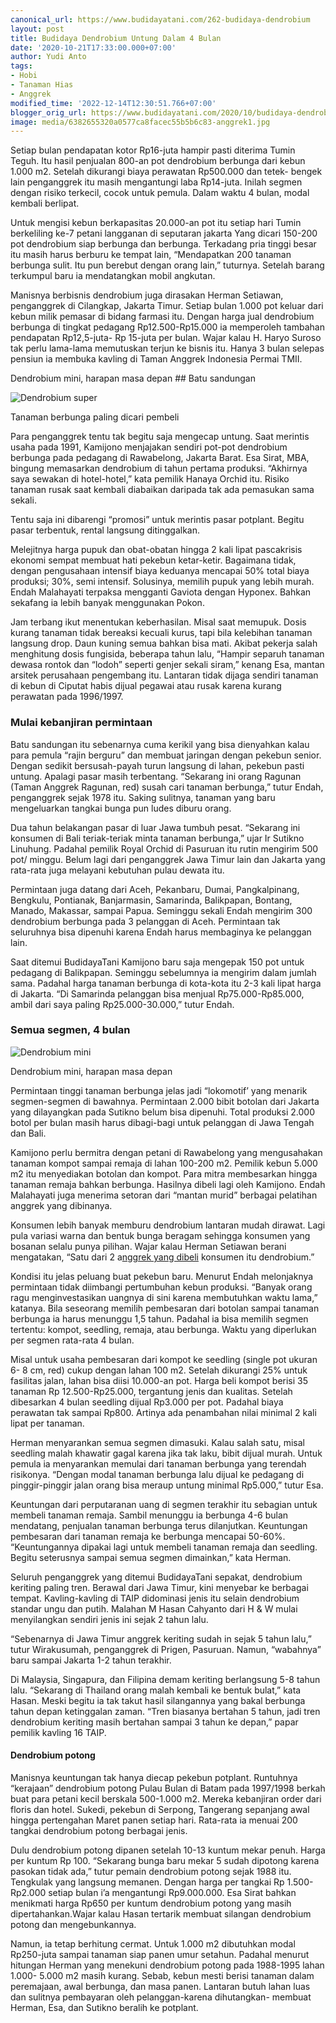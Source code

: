 ```yaml
---
canonical_url: https://www.budidayatani.com/262-budidaya-dendrobium
layout: post
title: Budidaya Dendrobium Untung Dalam 4 Bulan
date: '2020-10-21T17:33:00.000+07:00'
author: Yudi Anto
tags:
- Hobi
- Tanaman Hias
- Anggrek
modified_time: '2022-12-14T12:30:51.766+07:00'
blogger_orig_url: https://www.budidayatani.com/2020/10/budidaya-dendrobium-untung-dalam-4-bulan.html
image: media/6382655320a0577ca8facec55b5b6c83-anggrek1.jpg
---
```

Setiap bulan pendapatan kotor Rp16-juta hampir pasti diterima Tumin Teguh. Itu hasil penjualan 800-an pot dendrobium berbunga dari kebun 1.000 m2. Setelah dikurangi biaya perawatan Rp500.000 dan tetek- bengek lain penganggrek itu masih mengantungi laba Rp14-juta. Inilah segmen dengan risiko terkecil, cocok untuk pemula. Dalam waktu 4 bulan, modal kembali berlipat.

 Untuk mengisi kebun berkapasitas 20.000-an pot itu setiap hari Tumin berkeliling ke-7 petani langganan di seputaran jakarta Yang dicari 150-200 pot dendrobium siap berbunga dan berbunga. Terkadang pria tinggi besar itu masih harus berburu ke tempat lain, “Mendapatkan 200 tanaman berbunga sulit. Itu pun berebut dengan orang lain,” tuturnya. Setelah barang terkumpul baru ia mendatangkan mobil angkutan.

 Manisnya berbisnis dendrobium juga dirasakan Herman Setiawan, penganggrek di Cilangkap, Jakarta Timur. Setiap bulan 1.000 pot keluar dari kebun milik pemasar di bidang farmasi itu. Dengan harga jual dendrobium berbunga di tingkat pedagang Rp12.500-Rp15.000 ia memperoleh tambahan pendapatan Rp12,5-juta- Rp 15-juta per bulan. Wajar kalau H. Haryo Suroso tak perlu lama-lama memutuskan terjun ke bisnis itu. Hanya 3 bulan selepas pensiun ia membuka kavling di Taman Anggrek Indonesia Permai TMII.

Dendrobium mini, harapan masa depan ## Batu sandungan

 ![Dendrobium super](https://blogger.googleusercontent.com/img/b/R29vZ2xl/AVvXsEgA8DgF8wCGD8SAFyjOnvh_iSBj86swdCKvRmhtxI3NwzJxG13_AdcOeVGBLpKuNviru6w6qmtMiKieInrHuVVp9rdBVdiKO_94Yo1nGT3RgJWvtKhzRFEc4ZELv4QKZJkKRjG7LIL5758w/s640/anggrek1.jpg "Dendrobium") 

Tanaman berbunga paling dicari pembeli

Para penganggrek tentu tak begitu saja mengecap untung. Saat merintis usaha pada 1991, Kamijono menjajakan sendiri pot-pot dendrobium berbunga pada pedagang di Rawabelong, Jakarta Barat. Esa Sirat, MBA, bingung memasarkan dendrobium di tahun pertama produksi. “Akhirnya saya sewakan di hotel-hotel,” kata pemilik Hanaya Orchid itu. Risiko tanaman rusak saat kembali diabaikan daripada tak ada pemasukan sama sekali.

 Tentu saja ini dibarengi “promosi” untuk merintis pasar potplant. Begitu pasar terbentuk, rental langsung ditinggalkan.

 Melejitnya harga pupuk dan obat-obatan hingga 2 kali lipat pascakrisis ekonomi sempat membuat hati pekebun ketar-ketir. Bagaimana tidak, dengan pengusahaan intensif biaya keduanya mencapai 50% total biaya produksi; 30%, semi intensif. Solusinya, memilih pupuk yang lebih murah. Endah Malahayati terpaksa mengganti Gaviota dengan Hyponex. Bahkan sekafang ia lebih banyak menggunakan Pokon.

 Jam terbang ikut menentukan keberhasilan. Misal saat memupuk. Dosis kurang tanaman tidak bereaksi kecuali kurus, tapi bila kelebihan tanaman langsung drop. Daun kuning semua bahkan bisa mati. Akibat pekerja salah menghitung dosis fungisida, beberapa tahun lalu, “Hampir separuh tanaman dewasa rontok dan “lodoh” seperti genjer sekali siram,” kenang Esa, mantan arsitek perusahaan pengembang itu. Lantaran tidak dijaga sendiri tanaman di kebun di Ciputat habis dijual pegawai atau rusak karena kurang perawatan pada 1996/1997.

 ### Mulai kebanjiran permintaan

 Batu sandungan itu sebenarnya cuma kerikil yang bisa dienyahkan kalau para pemula “rajin berguru” dan membuat jaringan dengan pekebun senior. Dengan sedikit bersusah-payah turun langsung di lahan, pekebun pasti untung. Apalagi pasar masih terbentang. “Sekarang ini orang Ragunan (Taman Anggrek Ragunan, red) susah cari tanaman berbunga,” tutur Endah, penganggrek sejak 1978 itu. Saking sulitnya, tanaman yang baru mengeluarkan tangkai bunga pun ludes diburu orang.

 Dua tahun belakangan pasar di luar Jawa tumbuh pesat. “Sekarang ini konsumen di Bali teriak-teriak minta tanaman berbunga,” ujar Ir Sutikno Linuhung. Padahal pemilik Royal Orchid di Pasuruan itu rutin mengirim 500 pot/ minggu. Belum lagi dari penganggrek Jawa Timur lain dan Jakarta yang rata-rata juga melayani kebutuhan pulau dewata itu.

 Permintaan juga datang dari Aceh, Pekanbaru, Dumai, Pangkalpinang, Bengkulu, Pontianak, Banjarmasin, Samarinda, Balikpapan, Bontang, Manado, Makassar, sampai Papua. Seminggu sekali Endah mengirim 300 dendrobium berbunga pada 3 pelanggan di Aceh. Permintaan tak seluruhnya bisa dipenuhi karena Endah harus membaginya ke pelanggan lain.

 Saat ditemui BudidayaTani Kamijono baru saja mengepak 150 pot untuk pedagang di Balikpapan. Seminggu sebelumnya ia mengirim dalam jumlah sama. Padahal harga tanaman berbunga di kota-kota itu 2-3 kali lipat harga di Jakarta. “Di Samarinda pelanggan bisa menjual Rp75.000-Rp85.000, ambil dari saya paling Rp25.000-30.000,” tutur Endah.

 ### Semua segmen, 4 bulan

 ![Dendrobium mini](https://blogger.googleusercontent.com/img/b/R29vZ2xl/AVvXsEitMq7JTNnzAcs_TYdpK08o8_vmVf4c9_L5RLX72gGnRpooQIwLELR0Iep0V2s0RDu4KvlTv93i1a9uhiaZ0A0x-JqOGxAgYqN-21YW7n_Sez3hiKDCRBPPv_LcAgD0FYIjWQ35KONgjUq8/s650/angrek2.jpg "Dendrobium mini 4 bulan") 

Dendrobium mini, harapan masa depan

Permintaan tinggi tanaman berbunga jelas jadi “lokomotif’ yang menarik segmen-segmen di bawahnya. Permintaan 2.000 bibit botolan dari Jakarta yang dilayangkan pada Sutikno belum bisa dipenuhi. Total produksi 2.000 botol per bulan masih harus dibagi-bagi untuk pelanggan di Jawa Tengah dan Bali.

 Kamijono perlu bermitra dengan petani di Rawabelong yang mengusahakan tanaman kompot sampai remaja di lahan 100-200 m2. Pemilik kebun 5.000 m2 itu menyediakan botolan dan kompot. Para mitra membesarkan hingga tanaman remaja bahkan berbunga. Hasilnya dibeli lagi oleh Kamijono. Endah Malahayati juga menerima setoran dari “mantan murid” berbagai pelatihan anggrek yang dibinanya.

 Konsumen lebih banyak memburu dendrobium lantaran mudah dirawat. Lagi pula variasi warna dan bentuk bunga beragam sehingga konsumen yang bosanan selalu punya pilihan. Wajar kalau Herman Setiawan berani mengatakan, “Satu dari 2 a[nggrek yang dibeli](https://www.budidayatani.com/2020/10/anggrek-eksklusif-kian-diburu.html) konsumen itu dendrobium.”

 Kondisi itu jelas peluang buat pekebun baru. Menurut Endah melonjaknya permintaan tidak diimbangi pertumbuhan kebun produksi. “Banyak orang ragu menginvestasikan uangnya di sini karena membutuhkan waktu lama,” katanya. Bila seseorang memilih pembesaran dari botolan sampai tanaman berbunga ia harus menunggu 1,5 tahun. Padahal ia bisa memilih segmen tertentu: kompot, seedling, remaja, atau berbunga. Waktu yang diperlukan per segmen rata-rata 4 bulan.

 Misal untuk usaha pembesaran dari kompot ke seedling (single pot ukuran 6- 8 cm, red) cukup dengan lahan 100 m2. Setelah dikurangi 25% untuk fasilitas jalan, lahan bisa diisi 10.000-an pot. Harga beli kompot berisi 35 tanaman Rp 12.500-Rp25.000, tergantung jenis dan kualitas. Setelah dibesarkan 4 bulan seedling dijual Rp3.000 per pot. Padahal biaya perawatan tak sampai Rp800. Artinya ada penambahan nilai minimal 2 kali lipat per tanaman.

 Herman menyarankan semua segmen dimasuki. Kalau salah satu, misal seedling malah khawatir gagal karena jika tak laku, bibit dijual murah. Untuk pemula ia menyarankan memulai dari tanaman berbunga yang terendah risikonya. “Dengan modal tanaman berbunga lalu dijual ke pedagang di pinggir-pinggir jalan orang bisa meraup untung minimal Rp5.000,” tutur Esa.

 Keuntungan dari perputaranan uang di segmen terakhir itu sebagian untuk membeli tanaman remaja. Sambil menunggu ia berbunga 4-6 bulan mendatang, penjualan tanaman berbunga terus dilanjutkan. Keuntungan pembesaran dari tanaman remaja ke berbunga mencapai 50-60%. “Keuntungannya dipakai lagi untuk membeli tanaman remaja dan seedling. Begitu seterusnya sampai semua segmen dimainkan,” kata Herman.

 Seluruh penganggrek yang ditemui BudidayaTani sepakat, dendrobium keriting paling tren. Berawal dari Jawa Timur, kini menyebar ke berbagai tempat. Kavling-kavling di TAIP didominasi jenis itu selain dendrobium standar ungu dan putih. Malahan M Hasan Cahyanto dari H & W mulai menyilangkan sendiri jenis ini sejak 2 tahun lalu.

 “Sebenarnya di Jawa Timur anggrek keriting sudah in sejak 5 tahun lalu,” tutur Wirakusumah, penganggrek di Prigen, Pasuruan. Namun, “wabahnya” baru sampai Jakarta 1-2 tahun terakhir.

 Di Malaysia, Singapura, dan Filipina demam keriting berlangsung 5-8 tahun lalu. “Sekarang di Thailand orang malah kembali ke bentuk bulat,” kata Hasan. Meski begitu ia tak takut hasil silangannya yang bakal berbunga tahun depan ketinggalan zaman. “Tren biasanya bertahan 5 tahun, jadi tren dendrobium keriting masih bertahan sampai 3 tahun ke depan,” papar pemilik kavling 16 TAIP.

 #### Dendrobium potong

 Manisnya keuntungan tak hanya diecap pekebun potplant. Runtuhnya “kerajaan” dendrobium potong Pulau Bulan di Batam pada 1997/1998 berkah buat para petani kecil berskala 500-1.000 m2. Mereka kebanjiran order dari floris dan hotel. Sukedi, pekebun di Serpong, Tangerang sepanjang awal hingga pertengahan Maret panen setiap hari. Rata-rata ia menuai 200 tangkai dendrobium potong berbagai jenis.

 Dulu dendrobium potong dipanen setelah 10-13 kuntum mekar penuh. Harga per kuntum Rp 100. “Sekarang bunga baru mekar 5 sudah dipotong karena pasokan tidak ada,” tutur pemain dendrobium potong sejak 1988 itu. Tengkulak yang langsung memanen. Dengan harga per tangkai Rp 1.500- Rp2.000 setiap bulan i’a mengantungi Rp9.000.000. Esa Sirat bahkan menikmati harga Rp650 per kuntum dendrobium potong yang masih dipertahankan.Wajar kalau Hasan tertarik membuat silangan dendrobium potong dan mengebunkannya.

Namun, ia tetap berhitung cermat. Untuk 1.000 m2 dibutuhkan modal Rp250-juta sampai tanaman siap panen umur setahun. Padahal menurut hitungan Herman yang menekuni dendrobium potong pada 1988-1995 lahan 1.000- 5.000 m2 masih kurang. Sebab, kebun mesti berisi tanaman dalam peremajaan, awal berbunga, dan masa panen. Lantaran butuh lahan luas dan sulitnya pembayaran oleh pelanggan-karena dihutangkan- membuat Herman, Esa, dan Sutikno beralih ke potplant.

